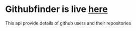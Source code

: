 # Githubfinder is live [here](https://sahilsunda.github.io/Githubfinder/)
 
This api provide details of github users and their repositories
